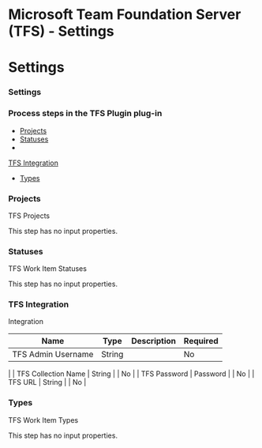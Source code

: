 
Microsoft Team Foundation Server (TFS) - Settings
=================================================

# Settings


### Settings




### Process steps in the TFS Plugin plug-in

* [Projects](#projects)
* [Statuses](#statuses)
*
[TFS Integration](#tfs_integration)
* [Types](#types)


### Projects

TFS Projects

This step has no input
properties.

### Statuses

TFS Work Item Statuses

This step has no input properties.

### TFS Integration


Integration


| Name | Type | Description                                                                                                          | Required |
| ---- | ---- | -------------------------------------------------------------------------------------------------------------------- | -------- |
| TFS Admin Username | String |  | No
|
| TFS Collection Name | String |  | No |
| TFS Password | Password |  | No |
| TFS URL | String |  | No |

### Types


TFS Work Item Types

This step has no input properties.



